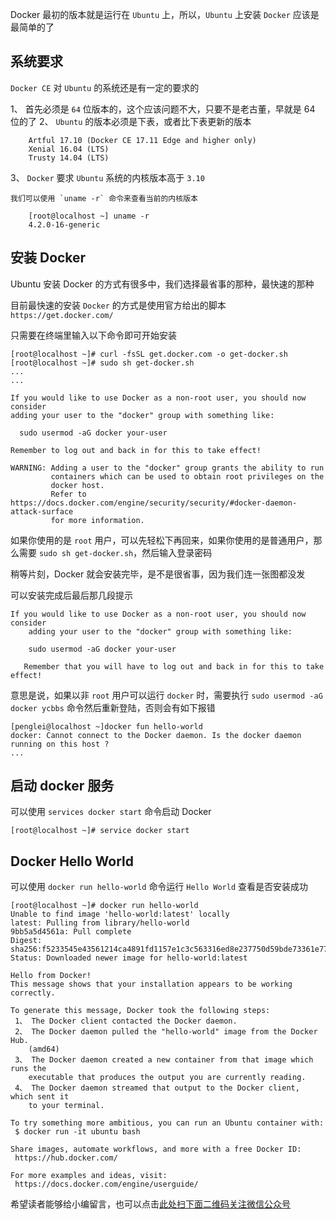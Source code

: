 Docker 最初的版本就是运行在 `Ubuntu` 上，所以，`Ubuntu` 上安装 `Docker` 应该是最简单的了

## 系统要求 ##

`Docker CE` 对 `Ubuntu` 的系统还是有一定的要求的

1、  首先必须是 `64` 位版本的，这个应该问题不大，只要不是老古董，早就是 64 位的了
2、  `Ubuntu` 的版本必须是下表，或者比下表更新的版本
    
```
    Artful 17.10 (Docker CE 17.11 Edge and higher only)
    Xenial 16.04 (LTS)
    Trusty 14.04 (LTS)
```
3、  `Docker` 要求 `Ubuntu` 系统的内核版本高于 `3.10`
    
    我们可以使用 `uname -r` 命令来查看当前的内核版本
    
```
    [root@localhost ~] uname -r 
    4.2.0-16-generic
```

## 安装 Docker ##

Ubuntu 安装 Docker 的方式有很多中，我们选择最省事的那种，最快速的那种

目前最快速的安装 `Docker` 的方式是使用官方给出的脚本 `https://get.docker.com/`

只需要在终端里输入以下命令即可开始安装

```
[root@localhost ~]# curl -fsSL get.docker.com -o get-docker.sh
[root@localhost ~]# sudo sh get-docker.sh
...
...

If you would like to use Docker as a non-root user, you should now consider
adding your user to the "docker" group with something like:

  sudo usermod -aG docker your-user

Remember to log out and back in for this to take effect!

WARNING: Adding a user to the "docker" group grants the ability to run
         containers which can be used to obtain root privileges on the
         docker host.
         Refer to https://docs.docker.com/engine/security/security/#docker-daemon-attack-surface
         for more information.
```

如果你使用的是 `root` 用户，可以先轻松下再回来，如果你使用的是普通用户，那么需要 `sudo sh get-docker.sh`，然后输入登录密码

稍等片刻，Docker 就会安装完毕，是不是很省事，因为我们连一张图都没发

可以安装完成后最后那几段提示

```
If you would like to use Docker as a non-root user, you should now consider
    adding your user to the "docker" group with something like:

    sudo usermod -aG docker your-user

   Remember that you will have to log out and back in for this to take effect!
```

意思是说，如果以非 `root` 用户可以运行 `docker` 时，需要执行 `sudo usermod -aG docker ycbbs` 命令然后重新登陆，否则会有如下报错

```
[penglei@localhost ~]docker fun hello-world
docker: Cannot connect to the Docker daemon. Is the docker daemon running on this host ?
...
```

## 启动 docker 服务 ##

可以使用 `services docker start` 命令启动 Docker

```
[root@localhost ~]# service docker start
```

## Docker Hello World ##

可以使用 `docker run hello-world` 命令运行 `Hello World` 查看是否安装成功

```
[root@localhost ~]# docker run hello-world
Unable to find image 'hello-world:latest' locally
latest: Pulling from library/hello-world
9bb5a5d4561a: Pull complete 
Digest: sha256:f5233545e43561214ca4891fd1157e1c3c563316ed8e237750d59bde73361e77
Status: Downloaded newer image for hello-world:latest

Hello from Docker!
This message shows that your installation appears to be working correctly.

To generate this message, Docker took the following steps:
 1、 The Docker client contacted the Docker daemon.
 2、 The Docker daemon pulled the "hello-world" image from the Docker Hub.
    (amd64)
 3、 The Docker daemon created a new container from that image which runs the
    executable that produces the output you are currently reading.
 4、 The Docker daemon streamed that output to the Docker client, which sent it
    to your terminal.

To try something more ambitious, you can run an Ubuntu container with:
 $ docker run -it ubuntu bash

Share images, automate workflows, and more with a free Docker ID:
 https://hub.docker.com/

For more examples and ideas, visit:
 https://docs.docker.com/engine/userguide/
```

希望读者能够给小编留言，也可以点击[此处扫下面二维码关注微信公众号](https://www.ycbbs.vip/?p=28 "此处扫下面二维码关注微信公众号")